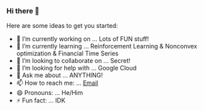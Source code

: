 ### Hi there 👋


Here are some ideas to get you started:

- 🔭 I’m currently working on ... Lots of FUN stuff!
- 🌱 I’m currently learning ... Reinforcement Learning & Nonconvex optimization & Financial Time Series
- 👯 I’m looking to collaborate on ... Secret!
- 🤔 I’m looking for help with ... Google Cloud
- 💬 Ask me about ... ANYTHING!
- 📫 How to reach me: ... [Email](xusikun96@gmail.com)
- 😄 Pronouns: ... He/Him
- ⚡ Fun fact: ... IDK
